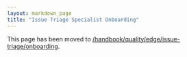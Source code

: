 ```yaml
---
layout: markdown_page
title: "Issue Triage Specialist Onboarding"
---
```


This page has been moved to [/handbook/quality/edge/issue-triage/onboarding](/handbook/quality/edge/issue-triage/onboarding).
